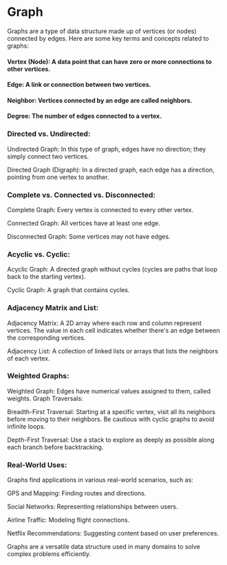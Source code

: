 # Graph

Graphs are a type of data structure made up of vertices (or nodes) connected by edges. Here are some key terms and concepts related to graphs:

#### Vertex (Node): A data point that can have zero or more connections to other vertices.

#### Edge: A link or connection between two vertices.

#### Neighbor: Vertices connected by an edge are called neighbors.

#### Degree: The number of edges connected to a vertex.

### Directed vs. Undirected:

Undirected Graph: In this type of graph, edges have no direction; they simply connect two vertices.

Directed Graph (Digraph): In a directed graph, each edge has a direction, pointing from one vertex to another.

### Complete vs. Connected vs. Disconnected:

Complete Graph: Every vertex is connected to every other vertex.

Connected Graph: All vertices have at least one edge.

Disconnected Graph: Some vertices may not have edges.

### Acyclic vs. Cyclic:

Acyclic Graph: A directed graph without cycles (cycles are paths that loop back to the starting vertex).

Cyclic Graph: A graph that contains cycles.

### Adjacency Matrix and List:

Adjacency Matrix: A 2D array where each row and column represent vertices. The value in each cell indicates whether there's an edge between the corresponding vertices.

Adjacency List: A collection of linked lists or arrays that lists the neighbors of each vertex.

### Weighted Graphs:

Weighted Graph: Edges have numerical values assigned to them, called weights.
Graph Traversals:

Breadth-First Traversal: Starting at a specific vertex, visit all its neighbors before moving to their neighbors. Be cautious with cyclic graphs to avoid infinite loops.

Depth-First Traversal: Use a stack to explore as deeply as possible along each branch before backtracking.

### Real-World Uses:

Graphs find applications in various real-world scenarios, such as:

GPS and Mapping: Finding routes and directions.

Social Networks: Representing relationships between users.

Airline Traffic: Modeling flight connections.

Netflix Recommendations: Suggesting content based on user preferences.

Graphs are a versatile data structure used in many domains to solve complex problems efficiently.